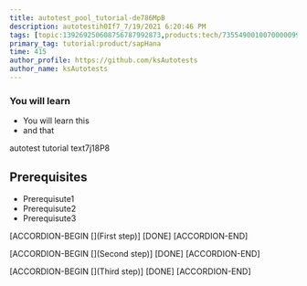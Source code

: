 ```yaml
---
title: autotest_pool_tutorial-de786MpB
description: autotestih0If7_7/19/2021 6:20:46 PM
tags: [topic:139269250608756787992873,products:tech/73554900100700000996,tutorial:experience/advanced]
primary_tag: tutorial:product/sapHana
time: 415
author_profile: https://github.com/ksAutotests
author_name: ksAutotests
---
```

### You will learn
- You will learn this
- and that

autotest tutorial text7j18P8

## Prerequisites
- Prerequisute1
- Prerequisute2
- Prerequisute3

[ACCORDION-BEGIN [](First step)]
[DONE]
[ACCORDION-END]

[ACCORDION-BEGIN [](Second step)]
[DONE]
[ACCORDION-END]

[ACCORDION-BEGIN [](Third step)]
[DONE]
[ACCORDION-END]

